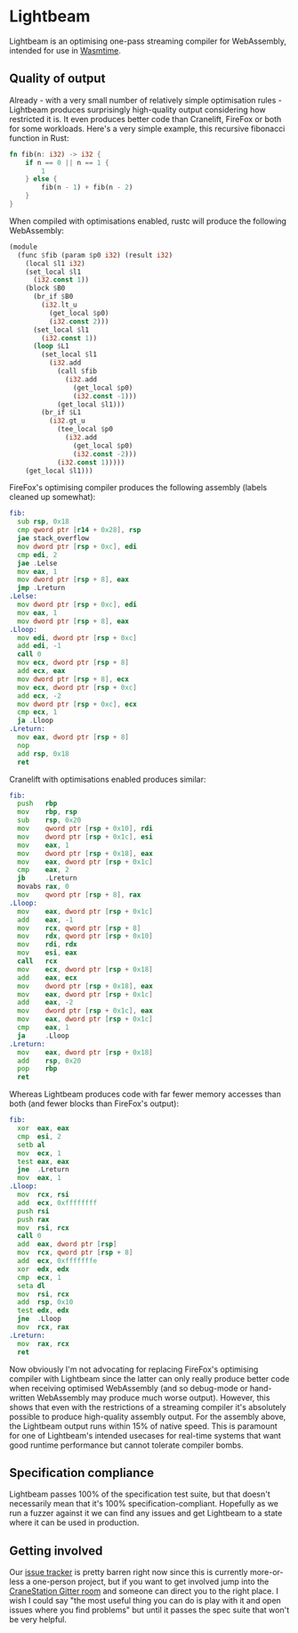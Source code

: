 # Lightbeam

Lightbeam is an optimising one-pass streaming compiler for WebAssembly, intended for use in [Wasmtime][wasmtime].

[wasmtime]: https://github.com/CraneStation/wasmtime

## Quality of output

Already - with a very small number of relatively simple optimisation rules - Lightbeam produces surprisingly high-quality output considering how restricted it is. It even produces better code than Cranelift, FireFox or both for some workloads. Here's a very simple example, this recursive fibonacci function in Rust:

```rust
fn fib(n: i32) -> i32 {
    if n == 0 || n == 1 {
        1
    } else {
        fib(n - 1) + fib(n - 2)
    }
}
```

When compiled with optimisations enabled, rustc will produce the following WebAssembly:

```rust
(module
  (func $fib (param $p0 i32) (result i32)
    (local $l1 i32)
    (set_local $l1
      (i32.const 1))
    (block $B0
      (br_if $B0
        (i32.lt_u
          (get_local $p0)
          (i32.const 2)))
      (set_local $l1
        (i32.const 1))
      (loop $L1
        (set_local $l1
          (i32.add
            (call $fib
              (i32.add
                (get_local $p0)
                (i32.const -1)))
            (get_local $l1)))
        (br_if $L1
          (i32.gt_u
            (tee_local $p0
              (i32.add
                (get_local $p0)
                (i32.const -2)))
            (i32.const 1)))))
    (get_local $l1)))
```

FireFox's optimising compiler produces the following assembly (labels cleaned up somewhat):

```asm
fib:
  sub rsp, 0x18
  cmp qword ptr [r14 + 0x28], rsp
  jae stack_overflow
  mov dword ptr [rsp + 0xc], edi
  cmp edi, 2
  jae .Lelse
  mov eax, 1
  mov dword ptr [rsp + 8], eax
  jmp .Lreturn
.Lelse:
  mov dword ptr [rsp + 0xc], edi
  mov eax, 1
  mov dword ptr [rsp + 8], eax
.Lloop:
  mov edi, dword ptr [rsp + 0xc]
  add edi, -1
  call 0
  mov ecx, dword ptr [rsp + 8]
  add ecx, eax
  mov dword ptr [rsp + 8], ecx
  mov ecx, dword ptr [rsp + 0xc]
  add ecx, -2
  mov dword ptr [rsp + 0xc], ecx
  cmp ecx, 1
  ja .Lloop
.Lreturn:
  mov eax, dword ptr [rsp + 8]
  nop
  add rsp, 0x18
  ret
```

Cranelift with optimisations enabled produces similar:

```asm
fib:
  push   rbp
  mov    rbp, rsp
  sub    rsp, 0x20
  mov    qword ptr [rsp + 0x10], rdi
  mov    dword ptr [rsp + 0x1c], esi
  mov    eax, 1
  mov    dword ptr [rsp + 0x18], eax
  mov    eax, dword ptr [rsp + 0x1c]
  cmp    eax, 2
  jb     .Lreturn
  movabs rax, 0
  mov    qword ptr [rsp + 8], rax
.Lloop:
  mov    eax, dword ptr [rsp + 0x1c]
  add    eax, -1
  mov    rcx, qword ptr [rsp + 8]
  mov    rdx, qword ptr [rsp + 0x10]
  mov    rdi, rdx
  mov    esi, eax
  call   rcx
  mov    ecx, dword ptr [rsp + 0x18]
  add    eax, ecx
  mov    dword ptr [rsp + 0x18], eax
  mov    eax, dword ptr [rsp + 0x1c]
  add    eax, -2
  mov    dword ptr [rsp + 0x1c], eax
  mov    eax, dword ptr [rsp + 0x1c]
  cmp    eax, 1
  ja     .Lloop
.Lreturn:
  mov    eax, dword ptr [rsp + 0x18]
  add    rsp, 0x20
  pop    rbp
  ret
```

Whereas Lightbeam produces code with far fewer memory accesses than both (and fewer blocks than FireFox's output):

```asm
fib:
  xor  eax, eax
  cmp  esi, 2
  setb al
  mov  ecx, 1
  test eax, eax
  jne  .Lreturn
  mov  eax, 1
.Lloop:
  mov  rcx, rsi
  add  ecx, 0xffffffff
  push rsi
  push rax
  mov  rsi, rcx
  call 0
  add  eax, dword ptr [rsp]
  mov  rcx, qword ptr [rsp + 8]
  add  ecx, 0xfffffffe
  xor  edx, edx
  cmp  ecx, 1
  seta dl
  mov  rsi, rcx
  add  rsp, 0x10
  test edx, edx
  jne  .Lloop
  mov  rcx, rax
.Lreturn:
  mov  rax, rcx
  ret
```

Now obviously I'm not advocating for replacing FireFox's optimising compiler with Lightbeam since the latter can only really produce better code when receiving optimised WebAssembly (and so debug-mode or hand-written WebAssembly may produce much worse output). However, this shows that even with the restrictions of a streaming compiler it's absolutely possible to produce high-quality assembly output. For the assembly above, the Lightbeam output runs within 15% of native speed. This is paramount for one of Lightbeam's intended usecases for real-time systems that want good runtime performance but cannot tolerate compiler bombs.

## Specification compliance

Lightbeam passes 100% of the specification test suite, but that doesn't necessarily mean that it's 100% specification-compliant. Hopefully as we run a fuzzer against it we can find any issues and get Lightbeam to a state where it can be used in production.
 
## Getting involved

Our [issue tracker][issue tracker] is pretty barren right now since this is currently more-or-less a one-person project, but if you want to get involved jump into the [CraneStation Gitter room][cranestation-gitter] and someone can direct you to the right place. I wish I could say "the most useful thing you can do is play with it and open issues where you find problems" but until it passes the spec suite that won't be very helpful.

[cranestation-gitter]: https://gitter.im/CraneStation/Lobby
[issue tracker]: https://github.com/CraneStation/lightbeam/issues
